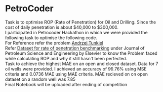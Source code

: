 # PetroCoder
Task is to optimise ROP (Rate of Penetration) for Oil and Drilling. Since the cost of daily penetration is about $40,000 to $300,000. <br>
I participated in Petrocoder Hackathon in which we were provided the following task to optimise the following code. <br>
For Reference refer the problem <a href="https://github.com/AndrzejTunkiel/USROP">Andrzej Tunkiel</a><br>
Refer <a href="https://www.sciencedirect.com/science/article/pii/S0920410520311244">Dataset for rate of penetration benchmarking</a> under Journal of Petroleum Science and Engineering by Elsevier to know the Problem faced while calculating ROP and why it still hasn't been perfected.
<br>
Task to achieve the highest MAE on an open and closed dataset. Data for 7 oil wells were provided. I achieved an accuracy of 99.76% using MSE criteria and 0.0736 MAE using MAE criteria. MAE recieved on on open dataset on a random well was 7.85 <br>
Final Notebook will be uploaded after ending of competition
